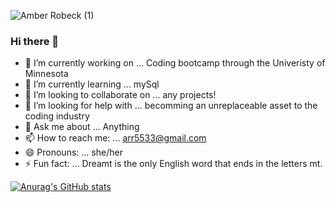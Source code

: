 

![Amber Robeck (1)](https://user-images.githubusercontent.com/94136164/152915609-4edd1a0e-be0a-4fc4-96e4-8c7de3b3565c.gif)

### Hi there 👋

- 🔭 I’m currently working on ... Coding bootcamp through the Univeristy of Minnesota
- 🌱 I’m currently learning ... mySql
- 👯 I’m looking to collaborate on ... any projects!
- 🤔 I’m looking for help with ... becomming an unreplaceable asset to the coding industry
- 💬 Ask me about ... Anything
- 📫 How to reach me: ... arr5533@gmail.com
- 😄 Pronouns: ... she/her
- ⚡ Fun fact: ... Dreamt is the only English word that ends in the letters mt.

[![Anurag's GitHub stats](https://github-readme-stats.vercel.app/api?username=Amber-Robeck?theme=midnightpurple)](https://github.com/anuraghazra/github-readme-stats)
